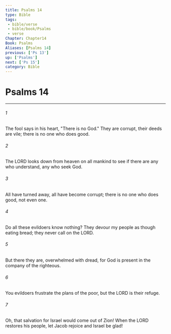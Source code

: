 ```yaml
---
title: Psalms 14
type: Bible
tags:
 - bible/verse
 - bible/book/Psalms
 - verse
Chapter: Chapter14
Book: Psalms
Aliases: [Psalms 14]
previous: ['Ps 13']
up: ['Psalms']
next: ['Ps 15']
category: Bible
---
```

# Psalms 14

***


###### 1 
The fool says in his heart, "There is no God." They are corrupt, their deeds are vile; there is no one who does good. 

###### 2 
The LORD looks down from heaven on all mankind to see if there are any who understand, any who seek God. 

###### 3 
All have turned away, all have become corrupt; there is no one who does good, not even one. 

###### 4 
Do all these evildoers know nothing? They devour my people as though eating bread; they never call on the LORD. 

###### 5 
But there they are, overwhelmed with dread, for God is present in the company of the righteous. 

###### 6 
You evildoers frustrate the plans of the poor, but the LORD is their refuge. 

###### 7 
Oh, that salvation for Israel would come out of Zion! When the LORD restores his people, let Jacob rejoice and Israel be glad! 
